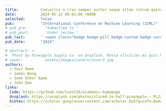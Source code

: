```yaml
---
title:          Convallis a cras semper auctor neque vitae rutrum quisque non tellus orci ac
date:           2024-05-12 00:01:00 +0800
selected:       false
pub:            "International Conference on Machine Learning (ICML)"
# pub_pre:        "Submitted to "
# pub_post:       'Under review.'
pub_last:       ' <span class="badge badge-pill badge-custom badge-success">Spotlight</span>'
pub_date:       "2024"

# abstract: >-
#  Photo by Pineapple Supply Co. on Unsplash. Massa ultricies mi quis hendrerit dolor magna. Arcu non odio euismod lacinia at quis risus sed. Et tortor at risus viverra. Enim neque volutpat ac tincidunt. Dictum varius duis at consectetur lorem donec.
# cover:          assets/images/covers/cover3.jpg
authors:
  - Your Name
  - James Wang
  - Some Other Name
  - John Doe
links:
  Code: https://github.com/luost26/academic-homepage
  Unsplash: https://unsplash.com/photos/sliced-in-half-pineapple--_PLJZmHZzk
  bibtex: https://scholar.googleusercontent.com/scholar.bib?q=info:QvAe3-z8q-kJ:scholar.google.com/&output=citation&scisdr=ClGOqUk2EKCEkUuztDM:AFWwaeYAAAAAZuK1rDOCEU8-QFzrqmpXOozDsRU&scisig=AFWwaeYAAAAAZuK1rECuwM4gJoYikDNDdEvomXs&scisf=4&ct=citation&cd=-1&hl=zh-CN
---
```

